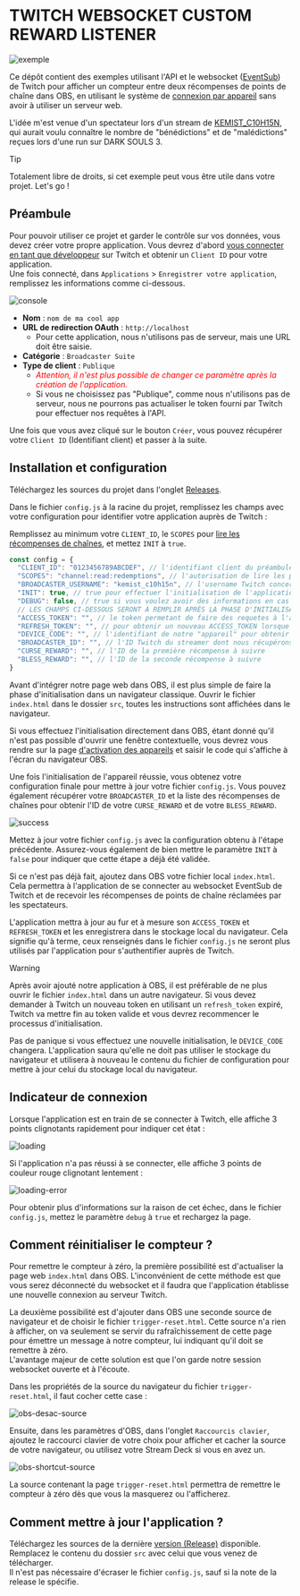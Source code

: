 # TWITCH WEBSOCKET CUSTOM REWARD LISTENER

![exemple](media/compteur.gif)

Ce dépôt contient des exemples utilisant l'API et le websocket ([EventSub](https://dev.twitch.tv/docs/eventsub/)) de
Twitch pour afficher un compteur entre deux
récompenses de points de chaîne dans OBS, en utilisant le système
de [connexion par appareil](https://dev.twitch.tv/docs/authentication/getting-tokens-oauth/#device-code-grant-flow) sans
avoir à utiliser un
serveur web.

L'idée m'est venue d'un spectateur lors d'un stream de [KEMIST_C10H15N](https://www.twitch.tv/kemist_c10h15n), qui
aurait voulu connaître le nombre de "bénédictions" et de "malédictions" reçues lors d'une run sur DARK SOULS 3.

> [!TIP]
> Totalement libre de droits, si cet exemple peut vous être utile dans votre projet. Let's go !

## Préambule

Pour pouvoir utiliser ce projet et garder le contrôle sur vos données, vous devez créer votre propre application. Vous
devrez d'abord [vous connecter en tant que développeur](https://dev.twitch.tv/docs/authentication/register-app/) sur
Twitch et obtenir un `Client ID` pour votre application.  
Une fois connecté, dans `Applications` > `Enregistrer votre application`, remplissez les informations comme ci-dessous.

![console](media/twitch-console.png)

- <b>Nom</b> : `nom de ma cool app`
- <b>URL de redirection OAuth</b> : `http://localhost`
    - Pour cette application, nous n'utilisons pas de serveur, mais une URL doit être saisie.
- <b>Catégorie</b> : `Broadcaster Suite`
- <b>Type de client</b> : `Publique`
    - <i style="color : red">Attention, il n'est plus possible de changer ce paramètre après la création de
      l'application.</i>
    - Si vous ne choisissez pas "Publique", comme nous n'utilisons pas de serveur, nous ne
      pourrons pas actualiser le token fourni par Twitch pour effectuer nos requêtes à l'API.

Une fois que vous avez cliqué sur le bouton `Créer`, vous pouvez récupérer votre `Client ID` (Identifiant client) et
passer à la suite.

## Installation et configuration

Téléchargez les sources du projet dans
l'onglet [Releases](https://github.com/Nyrrell/twitch-eventsub-reward/releases/latest).

Dans le fichier `config.js` à la racine du projet, remplissez les champs avec votre configuration pour identifier votre
application auprès de Twitch :

Remplissez au minimum votre `CLIENT_ID`, le `SCOPES`
pour [lire les récompenses de chaînes](https://dev.twitch.tv/docs/eventsub/eventsub-subscription-types/#channelchannel_points_custom_reward_redemptionadd),
et mettez `INIT` à `true`.

```js
const config = {
  "CLIENT_ID": "0123456789ABCDEF", // l'identifiant client du préambule
  "SCOPES": "channel:read:redemptions", // l'autorisation de lire les points de chaîne 
  "BROADCASTER_USERNAME": "kemist_c10h15n", // l'username Twitch concerné
  "INIT": true, // true pour effectuer l'initialisation de l'application
  "DEBUG": false, // true si vous voulez avoir des informations en cas de problème
  // LES CHAMPS CI-DESSOUS SERONT À REMPLIR APRÈS LA PHASE D'INITIALISATION
  "ACCESS_TOKEN": "", // le token permetant de faire des requetes à l'api Twitch
  "REFRESH_TOKEN": "", // pour obtenir un nouveau ACCESS_TOKEN lorsque le token est expiré
  "DEVICE_CODE": "", // l'identifiant de notre "appareil" pour obtenir notre token
  "BROADCASTER_ID": "", // l'ID Twitch du streamer dont nous récupérons les infos
  "CURSE_REWARD": "", // l'ID de la première récompense à suivre
  "BLESS_REWARD": "", // l'ID de la seconde récompense à suivre
}
```

Avant d'intégrer notre page web dans OBS, il est plus simple de faire la phase d'initialisation dans un navigateur
classique. Ouvrir le fichier `index.html` dans le dossier `src`, toutes les instructions sont affichées dans le
navigateur.

Si vous effectuez l'initialisation directement dans OBS, étant donné qu'il n'est pas possible d'ouvrir une fenêtre
contextuelle, vous devrez vous rendre sur la page [d'activation des appareils](https://www.twitch.tv/activate) et saisir
le code qui s'affiche à l'écran du navigateur OBS.

Une fois l'initialisation de l'appareil réussie, vous obtenez votre configuration finale pour mettre à jour votre
fichier `config.js`. Vous pouvez également récupérer votre `BROADCASTER_ID` et la liste des récompenses de chaînes pour
obtenir l'ID de votre `CURSE_REWARD` et de votre `BLESS_REWARD`.

![success](media/init-success.png)

Mettez à jour votre fichier `config.js` avec la configuration obtenu à l'étape précédente. Assurez-vous également de
bien mettre le paramètre `INIT` à `false` pour indiquer que cette étape a déjà été validée.

Si ce n'est pas déjà fait, ajoutez dans OBS votre fichier local `index.html`. Cela permettra à l'application de se
connecter au websocket EventSub de Twitch et de recevoir les récompenses de points de chaîne réclamées par les
spectateurs.

L'application mettra à jour au fur et à mesure son `ACCESS_TOKEN` et `REFRESH_TOKEN` et les enregistrera dans le
stockage local du navigateur. Cela signifie qu'à terme, ceux renseignés dans le fichier `config.js` ne seront plus
utilisés par l'application pour s'authentifier auprès de Twitch.

> [!WARNING]
> Après avoir ajouté notre application à OBS, il est préférable de ne plus ouvrir le fichier `index.html` dans un autre
> navigateur. Si vous devez demander à Twitch un nouveau token en utilisant un `refresh_token` expiré, Twitch va mettre
> fin au token valide et vous devrez recommencer le processus d'initialisation.

Pas de panique si vous effectuez une nouvelle initialisation, le `DEVICE_CODE` changera. L'application saura qu'elle ne
doit pas utiliser le stockage du navigateur et utilisera à nouveau le contenu du fichier de configuration pour mettre à
jour celui du stockage local du navigateur.

## Indicateur de connexion

Lorsque l'application est en train de se connecter à Twitch, elle affiche 3 points clignotants rapidement pour indiquer
cet état :

![loading](media/loading.gif)

Si l'application n'a pas réussi à se connecter, elle affiche 3 points de couleur rouge clignotant lentement :

![loading-error](media/loading-error.gif)

Pour obtenir plus d'informations sur la raison de cet échec, dans le fichier `config.js`, mettez le paramètre `debug`
à `true` et rechargez la page.

## Comment réinitialiser le compteur ?

Pour remettre le compteur à zéro, la première possibilité est d'actualiser la page web `index.html` dans OBS. L'inconvénient de cette
méthode est que vous serez déconnecté du websocket et il faudra que l'application établisse une nouvelle connexion au
serveur Twitch.

La deuxième possibilité est d'ajouter dans OBS une seconde source de navigateur et de choisir le
fichier `trigger-reset.html`. Cette source n'a rien à afficher, on va seulement se servir du rafraîchissement de cette
page pour émettre un message à notre compteur, lui indiquant qu'il doit se remettre à zéro.  
L'avantage majeur de cette solution est que l'on garde notre session websocket ouverte et à l'écoute.

Dans les propriétés de la source du navigateur du fichier `trigger-reset.html`, il faut cocher cette case :

![obs-desac-source](media/obs/desac-source.png)

Ensuite, dans les paramètres d'OBS, dans l'onglet `Raccourcis clavier`, ajoutez le raccourci clavier de votre choix pour
afficher et cacher la source de votre navigateur, ou utilisez votre Stream Deck si vous en avez un.

![obs-shortcut-source](media/obs/shortcut-source.png)

La source contenant la page `trigger-reset.html` permettra de remettre le compteur à zéro dès que vous la masquerez ou l'afficherez.

## Comment mettre à jour l'application ?

Téléchargez les sources de la
dernière [version (Release)](https://github.com/Nyrrell/twitch-eventsub-reward/releases/latest) disponible.  
Remplacez le contenu du dossier `src` avec celui que vous venez de télécharger.  
Il n'est pas nécessaire d'écraser le fichier `config.js`, sauf si la note de la release le spécifie.
